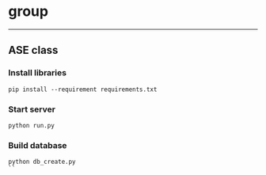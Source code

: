 # group
----
## ASE class

### Install libraries
```
pip install --requirement requirements.txt
```

### Start server
```
python run.py
```

### Build database
```
python db_create.py
``
